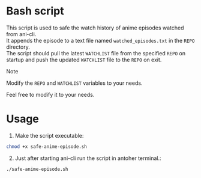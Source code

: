 # Bash script

This script is used to safe the watch history of anime episodes watched from ani-cli. <br>
It appends the episode to a text file named `watched_episodes.txt` in the `REPO` directory. <br>
The script should pull the latest `WATCHLIST` file from the specified `REPO` on startup and push the updated `WATCHLIST` file to the `REPO` on exit.

> [!NOTE]
> Modify the `REPO` and `WATCHLIST` variables to your needs.

Feel free to modify it to your needs.

# Usage

1. Make the script executable:

```bash
chmod +x safe-anime-episode.sh
```

2. Just after starting ani-cli run the script in antoher terminal.:

```bash
./safe-anime-episode.sh
```
